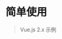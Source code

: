 # 简单使用
> Vue.js 2.x 示例

<div id="ied" class="ied" ref="ied"></div>

<script>
import IEditor from '../src/core/ieditor';

export default {
  mounted() {
    const edit = new IEditor(this.$refs.ied);
    edit.init();
    console.log(edit, 'IEditor');
  }
};
</script>

<style lang="scss">
// IEditor 样式
@import './style/ieditor.scss';
</style>
